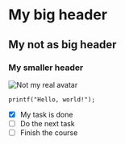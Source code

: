 # My big header
## My not as big header
### My smaller header

![Not my real avatar](https://octodex.github.com/images/yaktocat.png)

```
printf("Hello, world!");
```

- [x] My task is done
- [ ] Do the next task
- [ ] Finish the course
